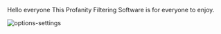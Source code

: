 Hello everyone
This Profanity Filtering Software is for everyone to enjoy.

![options-settings](https://user-images.githubusercontent.com/82604516/117186966-420d5d00-ad90-11eb-8ad1-b25886a30954.png)

